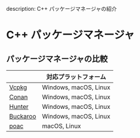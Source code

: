 description: C++ パッケージマネージャの紹介

# C++ パッケージマネージャ

## パッケージマネージャの比較

|                                              | 対応プラットフォーム    |
| -------------------------------------------- | --------------------- |
| [Vcpkg](https://github.com/Microsoft/vcpkg)  | Windows, macOS, Linux |
| [Conan](https://conan.io)                    | Windows, macOS, Linux |
| [Hunter](https://docs.hunter.sh/)            | Windows, macOS, Linux |
| [Buckaroo](https://buckaroo.pm)              | Windows, macOS, Linux |
| [poac](https://poac.pm/)                     | macOS, Linux          |

<!-- sorted by github popularity -->
<!-- どのような情報を列として追加すれば有益？ -->

<!--
## それぞれの特徴

### Vcpkg
説明文

#### 長所

#### 短所


### Conan
説明文

#### 長所

#### 短所



### Hunter
説明文

#### 長所

#### 短所


### Buckaroo
説明文

#### 長所

#### 短所


### poac
説明文

#### 長所

#### 短所


-->
